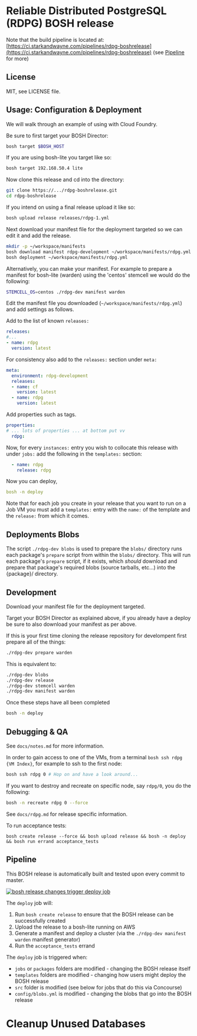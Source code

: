 Reliable Distributed PostgreSQL (RDPG) BOSH release
===================================================

Note that the build pipeline is located at: 
[https://ci.starkandwayne.com/pipelines/rdpg-boshrelease](https://ci.starkandwayne.com/pipelines/rdpg-boshrelease)
(see [Pipeline](#pipeline) for more)

License
-------

MIT, see LICENSE file.

Usage: Configuration & Deployment
---------------------------------

We will walk through an example of using with Cloud Foundry.

Be sure to first target your BOSH Director:

```sh
bosh target $BOSH_HOST
```

If you are using bosh-lite you target like so:

```sh
bosh target 192.168.50.4 lite
```

Now clone this release and cd into the directory:

```sh
git clone https://.../rdpg-boshrelease.git
cd rdpg-boshrelease
```

If you intend on using a final release upload it like so:

```sh
bosh upload release releases/rdpg-1.yml
```

Next download your manifest file for the deployment targeted so we can edit it and add the release.

```sh
mkdir -p ~/workspace/manifests
bosh download manifest rdpg-development ~/workspace/manifests/rdpg.yml
bosh deployment ~/workspace/manifests/rdpg.yml
```

Alternatively, you can make your manifest. For example to prepare a manifest for bosh-lite (warden) using the 'centos' stemcell we would do the following:

```sh
STEMCELL_OS=centos ./rdpg-dev manifest warden
```

Edit the manifest file you downloaded (`~/workspace/manifests/rdpg.yml`) and add settings as follows.

Add to the list of known `releases:`

```yaml
releases:
#...
- name: rdpg
  version: latest
```

For consistency also add to the `releases:` section under `meta:`

```yaml
meta:
  environment: rdpg-development
  releases:
  - name: cf
    version: latest
  - name: rdpg
    version: latest
```

Add properties such as tags.

```yaml
properties:
# ... lots of properties ... at bottom put vv
  rdpg:
```

Now, for every `instances:` entry you wish to collocate this release with under `jobs:` add the following in the `templates:` section:

```yaml
  - name: rdpg
    release: rdpg
```

Now you can deploy,

```yaml
bosh -n deploy
```

Note that for each job you create in your release that you want to run on a Job VM you must add a `templates:` entry with the `name:` of the template and the `release:` from which it comes.

Deployments Blobs
-----------------

The script `./rdpg-dev blobs` is used to prepare the `blobs/` directory runs each package's `prepare` script from within the `blobs/` directory. This will run each package's `prepare` script, if it exists, which *should* download and prepare that package's required blobs (source tarballs, etc...) into the {package}/ directory.

Development
-----------

Download your manifest file for the deployment targeted.

Target your BOSH Director as explained above, if you already have a deploy be sure to also download your manifest as per above.

If this is your first time cloning the release repository for develompent first prepare all of the things:

```sh
./rdpg-dev prepare warden
```

This is equivalent to:

```sh
./rdpg-dev blobs
./rdpg-dev release
./rdpg-dev stemcell warden
./rdpg-dev manifest warden
```

Once these steps have all been completed

```sh
bosh -n deploy
```

Debugging & QA
--------------

See `docs/notes.md` for more information.

In order to gain access to one of the VMs, from a terminal `bosh ssh rdpg {VM Index}`, for example to ssh to the first node:

```sh
bosh ssh rdpg 0 # Hop on and have a look around...
```

If you want to destroy and recreate on specific node, say `rdpg/0`, you do the following:

```sh
bosh -n recreate rdpg 0 --force
```

See `docs/rdpg.md` for release specific information.

To run acceptance tests:

`bosh create release --force && bosh upload release && bosh -n deploy && bosh run errand acceptance_tests`

Pipeline
--------

This BOSH release is automatically built and tested upon every commit to master.

[![bosh release changes trigger deploy job](http://cl.ly/image/0O220s281l1L/bosh_release_changes_trigger_deploy_job.png)](http://ci.starkandwayne.com:8080/pipelines/rdpg-boshrelease)

The `deploy` job will:

1.	Run `bosh create release` to ensure that the BOSH release can be successfully created
2.	Upload the release to a bosh-lite running on AWS
3.	Generate a manifest and deploy a cluster (via the `./rdpg-dev manifest warden` manifest generator)
4.	Run the `acceptance_tests` errand

The `deploy` job is triggered when:

-	`jobs` or `packages` folders are modified - changing the BOSH release itself
-	`templates` folders are modified - changing how users might deploy the BOSH release
-	`src` folder is modified (see below for jobs that do this via Concourse)
-	`config/blobs.yml` is modified - changing the blobs that go into the BOSH release
# Cleanup Unused Databases
